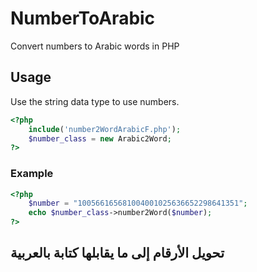 # NumberToArabic

Convert numbers to Arabic words in PHP

## Usage

Use the string data type to use numbers.
```php
<?php
    include('number2WordArabicF.php');
    $number_class = new Arabic2Word;
?>
```
### Example

```php
<?php
    $number = "100566165681004001025636652298641351";
    echo $number_class->number2Word($number);
?>
```
## تحويل الأرقام إلى ما يقابلها كتابة بالعربية


